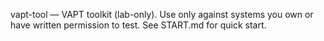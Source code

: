 vapt-tool — VAPT toolkit (lab-only). Use only against systems you own or have written permission to test.
See START.md for quick start.

